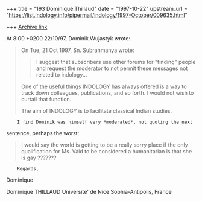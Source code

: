 +++
title = "193 Dominique.Thillaud"
date = "1997-10-22"
upstream_url = "https://list.indology.info/pipermail/indology/1997-October/009635.html"

+++
[Archive link](https://list.indology.info/pipermail/indology/1997-October/009635.html)

At 8:00 +0200 22/10/97, Dominik Wujastyk wrote:
>On Tue, 21 Oct 1997, Sn. Subrahmanya wrote:
>
>> I suggest that subscribers use other forums for "finding" people and
>> request the moderator to not permit these messages not related to
>> indology...
>
>One of the useful things INDOLOGY has always offered is a way to track
>down colleagues, publications, and so forth.  I would not wish to curtail
>that function.
>
>The aim of INDOLOGY is to facilitate classical Indian studies.

        I find Dominik was himself very *moderated*, not quoting the next
sentence, perhaps the worst:
> I would say the world is getting to be a really sorry place if the only
> qualification for Ms. Vaid to be considered a humanitarian is that
> she is gay ???????

        Regards,
Dominique

Dominique THILLAUD
Universite' de Nice Sophia-Antipolis, France



